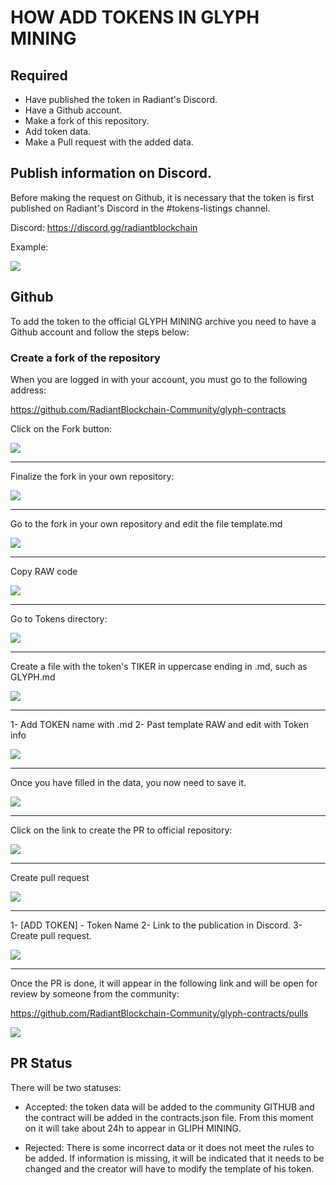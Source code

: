 # HOW ADD TOKENS IN GLYPH MINING

## Required

- Have published the token in Radiant's Discord.
- Have a Github account.
- Make a fork of this repository.
- Add token data.
- Make a Pull request with the added data.

## Publish information on Discord.

Before making the request on Github, it is necessary that the token is first published on Radiant's Discord in the #tokens-listings channel.

Discord: https://discord.gg/radiantblockchain

Example:

![](../img/ad-discord.png)

## Github

To add the token to the official GLYPH MINING archive you need to have a Github account and follow the steps below:

### Create a fork of the repository

When you are logged in with your account, you must go to the following address:

https://github.com/RadiantBlockchain-Community/glyph-contracts

Click on the Fork button:

![](../img/github-fork.png)

----

Finalize the fork in your own repository:

![](../img/github-fork2.png)

----
Go to the fork in your own repository and edit the file template.md

![](../img/into-template.png)

----

Copy RAW code

![](../img/copy-template.png)

----

Go to Tokens directory:

![](../img/go-tokens.png)

----

Create a file with the token's TIKER in uppercase ending in .md, such as GLYPH.md

![](../img/create-token.png)

----

1- Add TOKEN name with .md
2- Past template RAW and edit with Token info

![](../img/create-token2.png)

----

Once you have filled in the data, you now need to save it.

![](../img/save-token-info.png)

----

Click on the link to create the PR to official repository:

![](../img/create-pr.png)

----

Create pull request

![](../img/create-pr2.png)

----

1- [ADD TOKEN] - Token Name
2- Link to the publication in Discord.
3- Create pull request.

![](../img/create-pr3.png)

----

Once the PR is done, it will appear in the following link and will be open for review by someone from the community:

https://github.com/RadiantBlockchain-Community/glyph-contracts/pulls

![](../img/create-pr4.png)


## PR Status

There will be two statuses:

- Accepted: the token data will be added to the community GITHUB and the contract will be added in the contracts.json file. From this moment on it will take about 24h to appear in GLIPH MINING.

- Rejected: There is some incorrect data or it does not meet the rules to be added. If information is missing, it will be indicated that it needs to be changed and the creator will have to modify the template of his token.